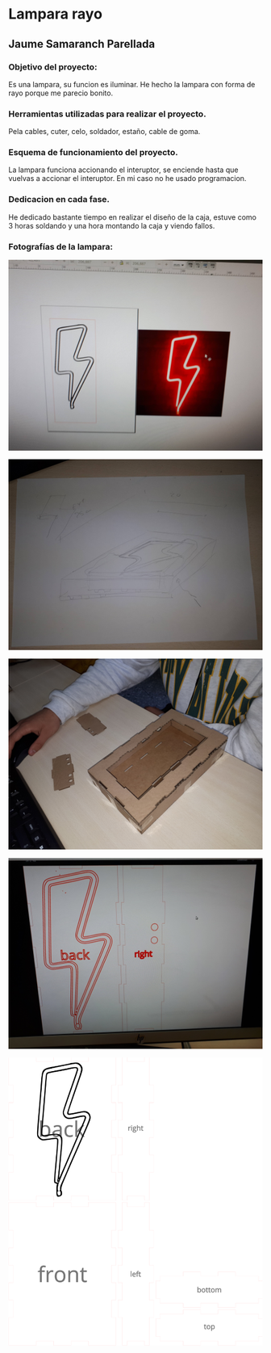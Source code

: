 # Lampara rayo 
## Jaume Samaranch Parellada

### Objetivo del proyecto:
Es una lampara, su funcion es iluminar.
He hecho la lampara con forma de rayo porque me parecio bonito.

### Herramientas utilizadas para realizar el proyecto.

Pela cables, cuter, celo, soldador, estaño, cable de goma.

### Esquema de funcionamiento del proyecto.

La lampara funciona accionando el interuptor, se enciende hasta que vuelvas a accionar el interuptor. En mi caso no he usado programacion.

### Dedicacion en cada fase.

He dedicado bastante tiempo en realizar el diseño de la caja, estuve como 3 horas soldando y una hora montando la caja y viendo fallos.

### Fotografías de la lampara:

![](https://github.com/Jsamapro/proyecto-integral-pfi-2021/blob/main/20210429_133314.jpg)

![](https://github.com/Jsamapro/proyecto-integral-pfi-2021/blob/main/20210429_133734.jpg)

![](https://github.com/Jsamapro/proyecto-integral-pfi-2021/blob/main/20210505_100513.jpg)

![](https://github.com/Jsamapro/proyecto-integral-pfi-2021/blob/main/20210505_105105.jpg)


![](https://github.com/Jsamapro/proyecto-integral-pfi-2021/blob/main/box.svg)
